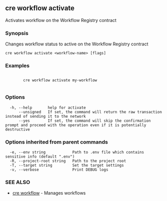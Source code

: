 ## cre workflow activate

Activates workflow on the Workflow Registry contract

### Synopsis

Changes workflow status to active on the Workflow Registry contract

```
cre workflow activate <workflow-name> [flags]
```

### Examples

```

		cre workflow activate my-workflow
		
```

### Options

```
  -h, --help       help for activate
      --unsigned   If set, the command will return the raw transaction instead of sending it to the network
      --yes        If set, the command will skip the confirmation prompt and proceed with the operation even if it is potentially destructive
```

### Options inherited from parent commands

```
  -e, --env string            Path to .env file which contains sensitive info (default ".env")
  -R, --project-root string   Path to the project root
  -T, --target string         Set the target settings
  -v, --verbose               Print DEBUG logs
```

### SEE ALSO

* [cre workflow](cre_workflow.md)	 - Manages workflows

